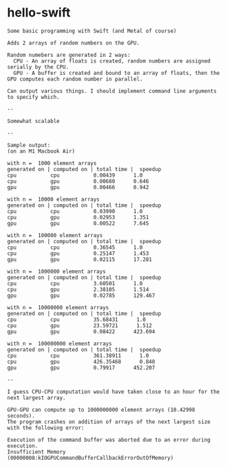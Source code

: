 # hello-swift
	Some basic programming with Swift (and Metal of course)

	Adds 2 arrays of random numbers on the GPU.

	Random numebers are generated in 2 ways:
	  CPU - An array of floats is created, random numbers are assigned serially by the CPU.
	  GPU - A buffer is created and bound to an array of floats, then the GPU computes each random number in parallel.

	Can output various things. I should implement command line arguments to specify which.

	--

	Somewhat scalable
	
	--
	
	Sample output:
	(on an M1 Macbook Air)
	
	with n =  1000 element arrays
	generated on | computed on | total time |  speedup  
	cpu           cpu           0.00439      1.0
	cpu           gpu           0.00680      0.646
	gpu           gpu           0.00466      0.942

	with n =  10000 element arrays
	generated on | computed on | total time |  speedup  
	cpu           cpu           0.03990      1.0
	cpu           gpu           0.02953      1.351
	gpu           gpu           0.00522      7.645

	with n =  100000 element arrays
	generated on | computed on | total time |  speedup  
	cpu           cpu           0.36545      1.0
	cpu           gpu           0.25147      1.453
	gpu           gpu           0.02115      17.281

	with n =  1000000 element arrays
	generated on | computed on | total time |  speedup  
	cpu           cpu           3.60501      1.0
	cpu           gpu           2.38105      1.514
	gpu           gpu           0.02785      129.467
	
	with n =  10000000 element arrays
	generated on | computed on | total time |  speedup  
	cpu           cpu           35.68431      1.0
	cpu           gpu           23.59721      1.512
	gpu           gpu           0.08422      423.694

	with n =  100000000 element arrays
	generated on | computed on | total time |  speedup  
	cpu           cpu           361.38911      1.0
	cpu           gpu           426.35468      0.848
	gpu           gpu           0.79917      452.207
	
	--
	
	I guess CPU-CPU computation would have taken close to an hour for the next largest array.
	
	GPU-GPU can compute up to 1000000000 element arrays (10.42998 seconds). 
	The program crashes on addition of arrays of the next largest size with the following error:

	Execution of the command buffer was aborted due to an error during execution. 
	Insufficient Memory (00000008:kIOGPUCommandBufferCallbackErrorOutOfMemory)
